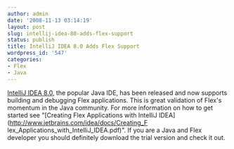 ```yaml
---
author: admin
date: '2008-11-13 03:14:19'
layout: post
slug: intellij-idea-80-adds-flex-support
status: publish
title: IntelliJ IDEA 8.0 Adds Flex Support
wordpress_id: '547'
categories:
- Flex
- Java
---
```


[IntelliJ IDEA 8.0](http://www.jetbrains.com/idea/index.html), the popular
Java IDE, has been released and now supports building and debugging Flex
applications. This is great validation of Flex's momentum in the Java
community. For more information on how to get started see "[Creating Flex
Applications with IntelliJ IDEA](http://www.jetbrains.com/idea/docs/Creating_F
lex_Applications_with_IntelliJ_IDEA.pdf)". If you are a Java and Flex
developer you should definitely download the trial version and check it out.

